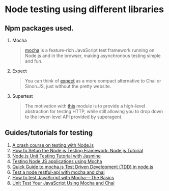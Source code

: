 # Node testing using different libraries

## Npm packages used.

1.  Mocha
    > [mocha](https://mochajs.org/ 'Mocha js site') is a feature-rich JavaScript test framework running on Node.js and in the browser, making asynchronous testing simple and fun.
2.  Expect
    > You can think of [expect](https://github.com/mjackson/expect 'Expect github') as a more compact alternative to Chai or Sinon.JS, just without the pretty website.
3.  Supertest
    > The motivation with [this](https://github.com/visionmedia/supertest) module is to provide a high-level abstraction for testing HTTP, while still allowing you to drop down to the lower-level API provided by superagent.

## Guides/tutorials for testing

1.  [A crash course on testing with Node.js](https://hackernoon.com/a-crash-course-on-testing-with-node-js-6c7428d3da02)
2.  [How to Setup the Node.js Testing Framework: Node.js Tutorial](http://www.softwaretestinghelp.com/node-js-testing-framework)
3.  [Node.js Unit Testing Tutorial with Jasmine](https://www.guru99.com/node-js-testing-jasmine.html)
4.  [Testing Node.JS applications using Mocha](https://gist.github.com/soheilhy/867f76feea7cab4f8a84)
5.  [Quick Guide to mocha.js Test Driven Development (TDD) in node.js](https://github.com/ideaq/learn-mocha)
6.  [Test a node restful-api with mocha and chai](https://scotch.io/tutorials/test-a-node-restful-api-with-mocha-and-chai)
7.  [How to test JavaScript with Mocha — The Basics](https://codeburst.io/how-to-test-javascript-with-mocha-the-basics-80132324752e)
8.  [Unit Test Your JavaScript Using Mocha and Chai](https://www.sitepoint.com/unit-test-javascript-mocha-chai/)
